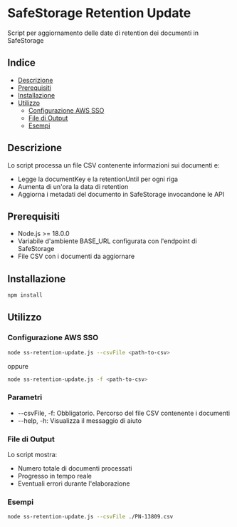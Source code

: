 # SafeStorage Retention Update

Script per aggiornamento delle date di retention dei documenti in SafeStorage

## Indice

* [Descrizione](#descrizione)
* [Prerequisiti](#prerequisiti)
* [Installazione](#installazione)
* [Utilizzo](#utilizzo)
  * [Configurazione AWS SSO](#configurazione-aws-sso)
  * [File di Output](#file-di-output)
  * [Esempi](#esempi)

## Descrizione

Lo script processa un file CSV contenente informazioni sui documenti e:
- Legge la documentKey e la retentionUntil per ogni riga
- Aumenta di un'ora la data di retention
- Aggiorna i metadati del documento in SafeStorage invocandone le API

## Prerequisiti

- Node.js >= 18.0.0
- Variabile d'ambiente BASE_URL configurata con l'endpoint di SafeStorage
- File CSV con i documenti da aggiornare

## Installazione

```bash
npm install
```

## Utilizzo

### Configurazione AWS SSO

```bash
node ss-retention-update.js --csvFile <path-to-csv>
```
oppure
```bash
node ss-retention-update.js -f <path-to-csv>
```
### Parametri

- --csvFile, -f: Obbligatorio. Percorso del file CSV contenente i documenti
- --help, -h: Visualizza il messaggio di aiuto

### File di Output

Lo script mostra:

- Numero totale di documenti processati
- Progresso in tempo reale
- Eventuali errori durante l'elaborazione


### Esempi

```bash
node ss-retention-update.js --csvFile ./PN-13809.csv
```